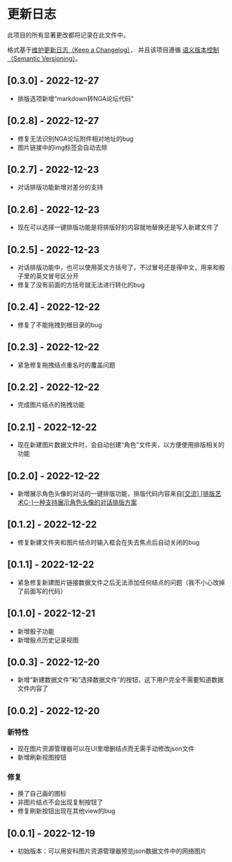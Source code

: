 # 更新日志

此项目的所有显著更改都将记录在此文件中。

格式基于[维护更新日志（Keep a Changelog）](https://keepachangelog.com/en/1.0.0/)，
并且该项目遵循 [语义版本控制（Semantic Versioning）](https://semver.org/spec/v2.0.0.html)。


## [0.3.0] - 2022-12-27

- 排版选项新增“markdown转NGA论坛代码”

## [0.2.8] - 2022-12-27

- 修复无法识别NGA论坛附件相对地址的bug
- 图片链接中的img标签会自动去除

## [0.2.7] - 2022-12-23

- 对话排版功能新增对差分的支持


## [0.2.6] - 2022-12-23

- 现在可以选择一键排版功能是将排版好的内容就地替换还是写入新建文件了

## [0.2.5] - 2022-12-23

- 对话排版功能中，也可以使用英文方括号了，不过冒号还是得中文，用来和骰子里的英文冒号区分开
- 修复了没有前面的方括号就无法进行转化的bug

## [0.2.4] - 2022-12-22

- 修复了不能拖拽到根目录的bug

## [0.2.3] - 2022-12-22

- 紧急修复拖拽结点重名时的覆盖问题

## [0.2.2] - 2022-12-22

- 完成图片结点的拖拽功能

## [0.2.1] - 2022-12-22

- 现在新建图片数据文件时，会自动创建“角色”文件夹，以方便使用排版相关的功能

## [0.2.0] - 2022-12-22

- 新增展示角色头像的对话的一键排版功能，排版代码内容来自[[交流] [排版艺术C-]一种支持展示角色头像的对话排版方案](https://nga.178.com/read.php?tid=27497252)

## [0.1.2] - 2022-12-22

- 修复新建文件夹和图片结点时输入框会在失去焦点后自动关闭的bug

## [0.1.1] - 2022-12-22

- 紧急修复新建图片链接数据文件之后无法添加任何结点的问题（我不小心改掉了前面写的代码）

## [0.1.0] - 2022-12-21

- 新增骰子功能
- 新增骰点历史记录视图

## [0.0.3] - 2022-12-20

- 新增“新建数据文件”和“选择数据文件”的按钮，这下用户完全不需要知道数据文件内容了

## [0.0.2] - 2022-12-20

### 新特性

- 现在图片资源管理器可以在UI里增删结点而无需手动修改json文件
- 新增刷新视图按钮

### 修复

- 换了自己画的图标
- 非图片结点不会出现复制按钮了
- 修复刷新按钮出现在其他view的bug

## [0.0.1] - 2022-12-19

- 初始版本：可以用安科图片资源管理器预览json数据文件中的网络图片